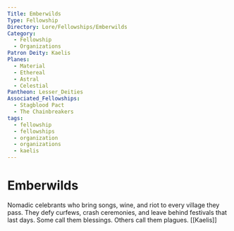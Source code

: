 ```yaml
---
Title: Emberwilds
Type: Fellowship
Directory: Lore/Fellowships/Emberwilds
Category:
  - Fellowship
  - Organizations
Patron Deity: Kaelis
Planes:
  - Material
  - Ethereal
  - Astral
  - Celestial
Pantheon: Lesser_Deities
Associated_Fellowships:
  - Stagblood Pact
  - The Chainbreakers
tags:
  - fellowship
  - fellowships
  - organization
  - organizations
  - kaelis
---
```


# Emberwilds


Nomadic celebrants who bring songs, wine, and riot to every village they pass. They defy curfews, crash ceremonies, and leave behind festivals that last days. Some call them blessings. Others call them plagues.
[[Kaelis]]
